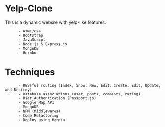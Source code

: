 # Yelp-Clone

This is a dynamic website with yelp-like features.

          - HTML/CSS
          - Bootstrap
          - JavaScript
          - Node.js & Express.js
          - MongoDB
          - Heroku

# Techniques
              
          - RESTful routing (Index, Show, New, Edit, Create, Edit, Update, and Destroy)
          - Database associations (user, posts, comments, rating)     
          - User Authentication (Passport.js)
          - Google Map API
          - MongoDB 
          - NPM (Middlewares)
          - Code Refactoring
          - Deploy using Heroku


